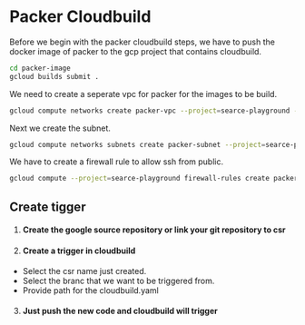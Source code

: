 # Packer Cloudbuild

Before we begin with the packer cloudbuild steps, we have to push the docker image of packer to the gcp project that contains cloudbuild.
```bash
cd packer-image
gcloud builds submit .
```
We need to create a seperate vpc for packer for the images to be build.
```bash
gcloud compute networks create packer-vpc --project=searce-playground --subnet-mode=custom --bgp-routing-mode=regional
```
Next we create the subnet.
```bash
gcloud compute networks subnets create packer-subnet --project=searce-playground --range=10.1.0.0/16 --network=packer-vpc --region=asia-south1
```
We have to create a firewall rule to allow ssh from public.
```bash
gcloud compute --project=searce-playground firewall-rules create packer-firewall --direction=INGRESS --priority=1000 --network=packer-vpc --action=ALLOW --rules=tcp:22 --source-ranges=74.125.0.0/16,72.14.192.0/18,108.177.8.0/21,173.194.0.0/16
```

## Create tigger


1) #### Create the google source repository or link your git repository to csr

2) #### Create a trigger in cloudbuild
* Select the csr name just created.
* Select the branc that we want to be triggered from.
* Provide path for the cloudbuild.yaml

3) #### Just push the new code and cloudbuild will trigger
